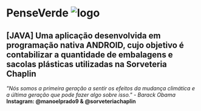 # PenseVerde ![logo](.app/src/main/res/mipmap-xxxhdpi/iconefolharedondo.png)
## [JAVA] Uma aplicação desenvolvida em programação nativa ANDROID, cujo objetivo é contabilizar a quantidade de embalagens e sacolas plásticas utilizadas na Sorveteria Chaplin 

*"Nós somos a primeira geração a sentir os efeitos da mudança climática e a última geração que pode fazer algo sobre isso." - Barack Obama*
</br>
**Instagram: @manoelprado9 & @sorveteriachaplin**
